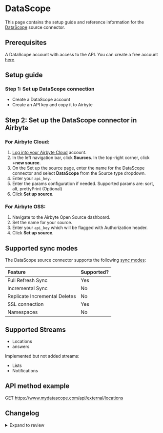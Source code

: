 # DataScope

This page contains the setup guide and reference information for the [DataScope](https://dscope.github.io/docs/) source connector.

## Prerequisites

A DataScope account with access to the API. You can create a free account [here](https://www.mydatascope.com/webhooks).

## Setup guide

### Step 1: Set up DataScope connection

- Create a DataScope account
- Create an API key and copy it to Airbyte

## Step 2: Set up the DataScope connector in Airbyte

### For Airbyte Cloud:

1. [Log into your Airbyte Cloud](https://cloud.airbyte.com/workspaces) account.
2. In the left navigation bar, click **Sources**. In the top-right corner, click **+new source**.
3. On the Set up the source page, enter the name for the DataScope connector and select **DataScope** from the Source type dropdown.
4. Enter your `api_key`.
5. Enter the params configuration if needed. Supported params are: sort, alt, prettyPrint (Optional)
6. Click **Set up source**.

### For Airbyte OSS:

1. Navigate to the Airbyte Open Source dashboard.
2. Set the name for your source.
3. Enter your `api_key` which will be flagged with Authorization header.
4. Click **Set up source**.

## Supported sync modes

The DataScope source connector supports the following [sync modes](https://docs.airbyte.com/cloud/core-concepts#connection-sync-modes):

| Feature                       | Supported? |
| :---------------------------- | :--------- |
| Full Refresh Sync             | Yes        |
| Incremental Sync              | No         |
| Replicate Incremental Deletes | No         |
| SSL connection                | Yes        |
| Namespaces                    | No         |

## Supported Streams

- Locations
- answers

Implemented but not added streams:

- Lists
- Notifications

## API method example

GET https://www.mydatascope.com/api/external/locations

## Changelog

<details>
  <summary>Expand to review</summary>

| Version | Date       | Pull Request                                              | Subject        |
| :------ | :--------- | :-------------------------------------------------------- | :------------- |
| 0.2.22 | 2025-04-19 | [58330](https://github.com/airbytehq/airbyte/pull/58330) | Update dependencies |
| 0.2.21 | 2025-04-12 | [57791](https://github.com/airbytehq/airbyte/pull/57791) | Update dependencies |
| 0.2.20 | 2025-04-05 | [57226](https://github.com/airbytehq/airbyte/pull/57226) | Update dependencies |
| 0.2.19 | 2025-03-29 | [56535](https://github.com/airbytehq/airbyte/pull/56535) | Update dependencies |
| 0.2.18 | 2025-03-22 | [55919](https://github.com/airbytehq/airbyte/pull/55919) | Update dependencies |
| 0.2.17 | 2025-03-08 | [55318](https://github.com/airbytehq/airbyte/pull/55318) | Update dependencies |
| 0.2.16 | 2025-03-01 | [54963](https://github.com/airbytehq/airbyte/pull/54963) | Update dependencies |
| 0.2.15 | 2025-02-22 | [54428](https://github.com/airbytehq/airbyte/pull/54428) | Update dependencies |
| 0.2.14 | 2025-02-15 | [53759](https://github.com/airbytehq/airbyte/pull/53759) | Update dependencies |
| 0.2.13 | 2025-02-08 | [53323](https://github.com/airbytehq/airbyte/pull/53323) | Update dependencies |
| 0.2.12 | 2025-02-01 | [52809](https://github.com/airbytehq/airbyte/pull/52809) | Update dependencies |
| 0.2.11 | 2025-01-25 | [52302](https://github.com/airbytehq/airbyte/pull/52302) | Update dependencies |
| 0.2.10 | 2025-01-18 | [51649](https://github.com/airbytehq/airbyte/pull/51649) | Update dependencies |
| 0.2.9 | 2025-01-11 | [51069](https://github.com/airbytehq/airbyte/pull/51069) | Update dependencies |
| 0.2.8 | 2024-12-28 | [50569](https://github.com/airbytehq/airbyte/pull/50569) | Update dependencies |
| 0.2.7 | 2024-12-21 | [49542](https://github.com/airbytehq/airbyte/pull/49542) | Update dependencies |
| 0.2.6 | 2024-12-12 | [49161](https://github.com/airbytehq/airbyte/pull/49161) | Update dependencies |
| 0.2.5 | 2024-11-05 | [48357](https://github.com/airbytehq/airbyte/pull/48357) | Revert to source-declarative-manifest v5.17.0 |
| 0.2.4 | 2024-11-05 | [48336](https://github.com/airbytehq/airbyte/pull/48336) | Update dependencies |
| 0.2.3 | 2024-10-29 | [47857](https://github.com/airbytehq/airbyte/pull/47857) | Update dependencies |
| 0.2.2 | 2024-10-28 | [47451](https://github.com/airbytehq/airbyte/pull/47451) | Update dependencies |
| 0.2.1 | 2024-10-21 | [47206](https://github.com/airbytehq/airbyte/pull/47206) | Update dependencies |
| 0.2.0 | 2024-08-19 | [44416](https://github.com/airbytehq/airbyte/pull/44416) | Refactor connector to manifest-only format |
| 0.1.14 | 2024-08-17 | [44213](https://github.com/airbytehq/airbyte/pull/44213) | Update dependencies |
| 0.1.13 | 2024-08-12 | [43764](https://github.com/airbytehq/airbyte/pull/43764) | Update dependencies |
| 0.1.12 | 2024-08-10 | [43063](https://github.com/airbytehq/airbyte/pull/43063) | Update dependencies |
| 0.1.11 | 2024-07-27 | [42832](https://github.com/airbytehq/airbyte/pull/42832) | Update dependencies |
| 0.1.10 | 2024-07-20 | [42269](https://github.com/airbytehq/airbyte/pull/42269) | Update dependencies |
| 0.1.9 | 2024-07-13 | [41837](https://github.com/airbytehq/airbyte/pull/41837) | Update dependencies |
| 0.1.8 | 2024-07-10 | [41373](https://github.com/airbytehq/airbyte/pull/41373) | Update dependencies |
| 0.1.7 | 2024-07-09 | [41304](https://github.com/airbytehq/airbyte/pull/41304) | Update dependencies |
| 0.1.6 | 2024-07-06 | [40815](https://github.com/airbytehq/airbyte/pull/40815) | Update dependencies |
| 0.1.5 | 2024-06-25 | [40302](https://github.com/airbytehq/airbyte/pull/40302) | Update dependencies |
| 0.1.4 | 2024-06-22 | [40193](https://github.com/airbytehq/airbyte/pull/40193) | Update dependencies |
| 0.1.3 | 2024-06-15 | [38844](https://github.com/airbytehq/airbyte/pull/38844) | Make compatible with builder |
| 0.1.2 | 2024-06-06 | [39254](https://github.com/airbytehq/airbyte/pull/39254) | [autopull] Upgrade base image to v1.2.2 |
| 0.1.1 | 2024-05-20 | [38440](https://github.com/airbytehq/airbyte/pull/38440) | [autopull] base image + poetry + up_to_date |
| 0.1.0   | 2022-10-31 | [#18725](https://github.com/airbytehq/airbyte/pull/18725) | Initial commit |

</details>
